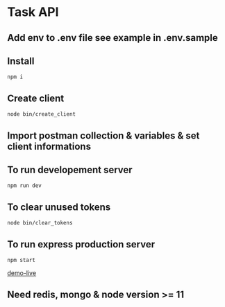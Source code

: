 # Task API

## Add env to .env file see example in .env.sample

## Install
```
npm i
```

## Create client
```
node bin/create_client
```

## Import postman collection & variables & set client informations

## To run developement server
```
npm run dev
```

## To clear unused tokens
```
node bin/clear_tokens
```

## To run express production server
```
npm start
```

[demo-live](https://task-api-rana.herokuapp.com/)

## Need redis, mongo & node version >= 11